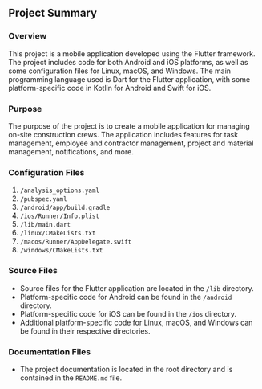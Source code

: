 ## Project Summary

### Overview
This project is a mobile application developed using the Flutter framework. The project includes code for both Android and iOS platforms, as well as some configuration files for Linux, macOS, and Windows. The main programming language used is Dart for the Flutter application, with some platform-specific code in Kotlin for Android and Swift for iOS.

### Purpose
The purpose of the project is to create a mobile application for managing on-site construction crews. The application includes features for task management, employee and contractor management, project and material management, notifications, and more.

### Configuration Files
1. `/analysis_options.yaml`
2. `/pubspec.yaml`
3. `/android/app/build.gradle`
4. `/ios/Runner/Info.plist`
5. `/lib/main.dart`
6. `/linux/CMakeLists.txt`
7. `/macos/Runner/AppDelegate.swift`
8. `/windows/CMakeLists.txt`

### Source Files
- Source files for the Flutter application are located in the `/lib` directory.
- Platform-specific code for Android can be found in the `/android` directory.
- Platform-specific code for iOS can be found in the `/ios` directory.
- Additional platform-specific code for Linux, macOS, and Windows can be found in their respective directories.

### Documentation Files
- The project documentation is located in the root directory and is contained in the `README.md` file.